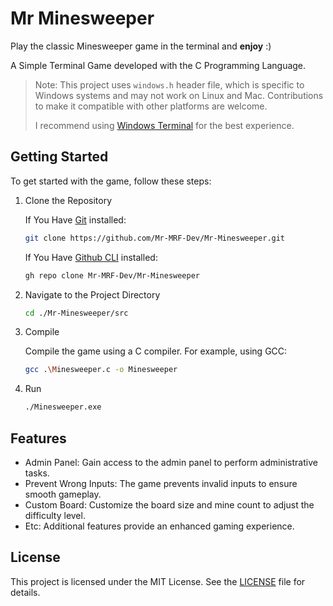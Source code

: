 # Mr Minesweeper

Play the classic Minesweeper game in the terminal and **enjoy** :)

A Simple Terminal Game developed with the C Programming Language.

> Note: This project uses `windows.h` header file,
> which is specific to Windows systems and may not work on
> Linux and Mac. Contributions to make it compatible with other platforms are welcome.
>
> I recommend using [Windows Terminal](https://apps.microsoft.com/store/detail/windows-terminal/9N0DX20HK701)
> for the best experience.

## Getting Started

To get started with the game, follow these steps:

1. Clone the Repository

    If You Have [Git](https://git-scm.com/) installed:

    ```bash
    git clone https://github.com/Mr-MRF-Dev/Mr-Minesweeper.git
    ```

    If You Have [Github CLI](https://cli.github.com/) installed:

    ```bash
    gh repo clone Mr-MRF-Dev/Mr-Minesweeper
    ```

2. Navigate to the Project Directory

    ```bash
    cd ./Mr-Minesweeper/src
    ```

3. Compile

    Compile the game using a C compiler. For example, using GCC:

    ```bash
    gcc .\Minesweeper.c -o Minesweeper
    ```

4. Run

    ```bash
    ./Minesweeper.exe
    ```

## Features

- Admin Panel: Gain access to the admin panel to perform administrative tasks.
- Prevent Wrong Inputs: The game prevents invalid inputs to ensure smooth gameplay.
- Custom Board: Customize the board size and mine count to adjust the difficulty level.
- Etc: Additional features provide an enhanced gaming experience.

## License

This project is licensed under the MIT License. See the [LICENSE](/LICENSE) file for details.
